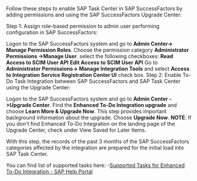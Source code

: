 Follow these steps to enable SAP Task Center in SAP SuccessFactors by adding permissions and using the SAP SuccessFactors Upgrade Center:

Step 1: Assign role-based permission to admin user performing configuration in SAP SuccessFactors:

Logon to the SAP SuccessFactors system and go to **Admin Center-> Manage Permission Roles**.
Choose the permission category **Administrator Permissions ->Manage User**.
select the following checkboxes:
**Read Access to SCIM User API**
**Edit Access to SCIM User API**
Go to **Administrator Permissions-> Manage Integration Tools**  and select **Access to Integration Service Registration Center UI** check box.
Step 2: Enable To-Do Task Integration between SAP SuccessFactors and SAP Task Center using the Upgrade Center:

Logon to the SAP SuccessFactors system and go to **Admin Center ->Upgrade Center**.
Find the **Enhanced To-Do Integration upgrade** and choose **Learn More & Upgrade Now**. This step provides important background information about the upgrade. Choose **Upgrade Now**.
**NOTE**: If you don't find Enhanced To-Do Integration on the landing page of the Upgrade Center, check under View Saved for Later Items.

With this step, the records of the past 3 months of the SAP SuccessFactors categories affected by the integration are prepared for the initial load into SAP Task Center.

You can find list of supported tasks here: -[Supported Tasks for Enhanced To-Do Integration - SAP Help Portal](https://help.sap.com/docs/PRODUCT_ID/568480cc877d4337992a2cd9792fbfed/cbb89cf9d70e4dafb005338f5ab93c3c.html?state=PRODUCTION&version=latest&locale=en-US)
